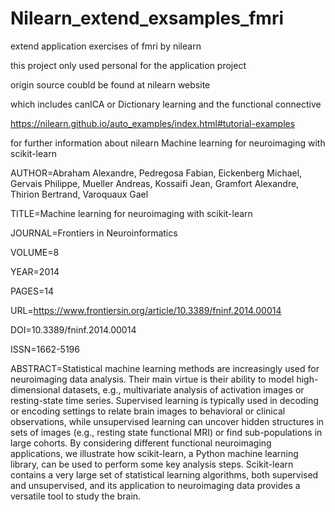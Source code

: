 # Nilearn_extend_exsamples_fmri
extend application exercises of fmri by nilearn

this project only used personal for the application project

origin source coubld be found at nilearn website

which includes canICA or Dictionary learning and the functional connective

https://nilearn.github.io/auto_examples/index.html#tutorial-examples

for further information about nilearn
Machine learning for neuroimaging with scikit-learn

AUTHOR=Abraham Alexandre, Pedregosa Fabian, Eickenberg Michael, Gervais Philippe, Mueller Andreas, Kossaifi Jean, Gramfort Alexandre, Thirion Bertrand, Varoquaux Gael
	 
TITLE=Machine learning for neuroimaging with scikit-learn  
	
JOURNAL=Frontiers in Neuroinformatics     
	
VOLUME=8      
	
YEAR=2014
	
PAGES=14   
		
URL=https://www.frontiersin.org/article/10.3389/fninf.2014.00014     
	  
DOI=10.3389/fninf.2014.00014    
	
ISSN=1662-5196   

ABSTRACT=Statistical machine learning methods are increasingly used for neuroimaging data analysis. Their main virtue is their ability to model high-dimensional datasets, e.g., multivariate analysis of activation images or resting-state time series. Supervised learning is typically used in decoding or encoding settings to relate brain images to behavioral or clinical observations, while unsupervised learning can uncover hidden structures in sets of images (e.g., resting state functional MRI) or find sub-populations in large cohorts. By considering different functional neuroimaging applications, we illustrate how scikit-learn, a Python machine learning library, can be used to perform some key analysis steps. Scikit-learn contains a very large set of statistical learning algorithms, both supervised and unsupervised, and its application to neuroimaging data provides a versatile tool to study the brain.
